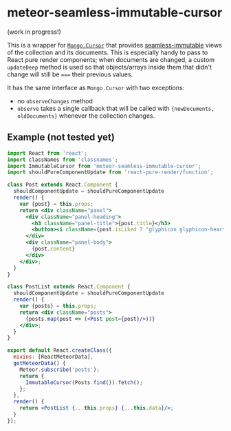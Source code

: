 # meteor-seamless-immutable-cursor

(work in progress!)

This is a wrapper for [`Mongo.Cursor`](http://docs.meteor.com/#/full/mongo_cursor) that provides
[seamless-immutable](https://github.com/rtfeldman/seamless-immutable) views of the collection and its documents.
This is especially handy to pass to React pure render components; when documents are changed, a custom
`updateDeep` method is used so that objects/arrays inside them that didn't change will still be `===` their
previous values.

It has the same interface as `Mongo.Cursor` with two exceptions:
* no `observeChanges` method
* `observe` takes a single callback that will be called with `{newDocuments, oldDocuments}`
  whenever the collection changes.

## Example (not tested yet)

```jsx
import React from 'react';
import classNames from 'classnames';
import ImmutableCursor from 'meteor-seamless-immutable-cursor';
import shouldPureComponentUpdate from 'react-pure-render/function';

class Post extends React.Component {
  shouldComponentUpdate = shouldPureComponentUpdate
  render() {
    var {post} = this.props;
    return <div className="panel">
      <div className="panel-heading">
        <h3 className="panel-title">{post.title}</h3>
        <button><i className={post.isLiked ? "glyphicon glyphicon-heart" : "glyphicon glyphicon-heart-empty"}/></button>
      </div>
      <div className="panel-body">
        {post.content}
      </div>
    </div>;
  }  
}

class PostList extends React.Component {
  shouldComponentUpdate = shouldPureComponentUpdate
  render() {
    var {posts} = this.props;
    return <div className="posts">
      {posts.map(post => (<Post post={post}/>))}
    </div>;
  }
}

export default React.createClass({
  mixins: [ReactMeteorData], 
  getMeteorData() {
    Meteor.subscribe('posts');
    return {
      ImmutableCursor(Posts.find()).fetch();
    };
  },
  render() {
    return <PostList {...this.props} {...this.data}/>;
  }
});
```